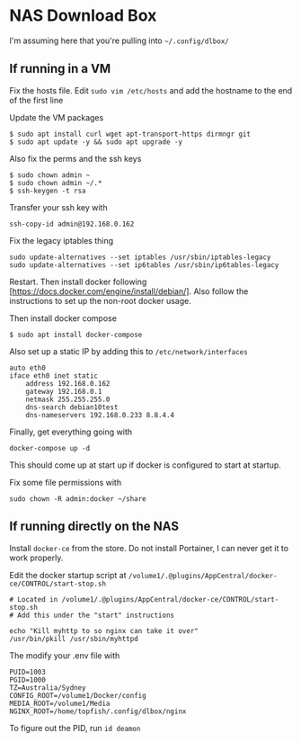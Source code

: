 NAS Download Box
================

I'm assuming here that you're pulling into `~/.config/dlbox/`

## If running in a VM

Fix the hosts file. Edit `sudo vim /etc/hosts` and add the hostname to the end of the first line

Update the VM packages

```
$ sudo apt install curl wget apt-transport-https dirmngr git
$ sudo apt update -y && sudo apt upgrade -y
```

Also fix the perms and the ssh keys
```
$ sudo chown admin ~
$ sudo chown admin ~/.*
$ ssh-keygen -t rsa
```

Transfer your ssh key with

```
ssh-copy-id admin@192.168.0.162
```

Fix the legacy iptables thing

```
sudo update-alternatives --set iptables /usr/sbin/iptables-legacy
sudo update-alternatives --set ip6tables /usr/sbin/ip6tables-legacy
```

Restart. Then install docker following [https://docs.docker.com/engine/install/debian/].
Also follow the instructions to set up the non-root docker usage.

Then install docker compose

```
$ sudo apt install docker-compose
```

Also set up a static IP by adding this to `/etc/network/interfaces`

```
auto eth0
iface eth0 inet static
    address 192.168.0.162
    gateway 192.168.0.1
    netmask 255.255.255.0
    dns-search debian10test
    dns-nameservers 192.168.0.233 8.8.4.4
```

Finally, get everything going with

```
docker-compose up -d
```

This should come up at start up if docker is configured to start at startup.

Fix some file permissions with

```
sudo chown -R admin:docker ~/share
```

## If running directly on the NAS

Install `docker-ce` from the store. Do not install Portainer, I can never get it to work properly.

Edit the docker startup script at `/volume1/.@plugins/AppCentral/docker-ce/CONTROL/start-stop.sh`

```
# Located in /volume1/.@plugins/AppCentral/docker-ce/CONTROL/start-stop.sh
# Add this under the "start" instructions

echo "Kill myhttp to so nginx can take it over"
/usr/bin/pkill /usr/sbin/myhttpd
```

The modify your .env file with

```
PUID=1003
PGID=1000
TZ=Australia/Sydney
CONFIG_ROOT=/volume1/Docker/config
MEDIA_ROOT=/volume1/Media
NGINX_ROOT=/home/topfish/.config/dlbox/nginx
```

To figure out the PID, run `id deamon`
